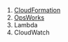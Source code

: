 1. [CloudFormation](https://nearhome.tistory.com/117)
2. [OpsWorks](https://nearhome.tistory.com/118)
3. Lambda
4. CloudWatch
